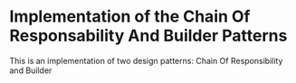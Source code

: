 # Implementation of the Chain Of Responsability And Builder Patterns

This is an implementation of two design patterns: Chain Of Responsibility and Builder
